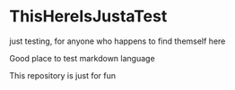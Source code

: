 # ThisHereIsJustaTest
just testing, for anyone who happens to find themself here

Good place to test markdown language

This repository is just for fun

